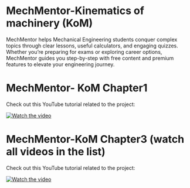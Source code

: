 # MechMentor-Kinematics of machinery (KoM)
MechMentor helps Mechanical Engineering students conquer complex topics through clear lessons, useful calculators, and engaging quizzes. Whether you’re preparing for exams or exploring career options, MechMentor guides you step-by-step with free content and premium features to elevate your engineering journey.
# MechMentor- KoM Chapter1

Check out this YouTube tutorial related to the project:

[![Watch the video](https://img.youtube.com/vi/VHz155TZs-8/0.jpg)](https://www.youtube.com/watch?v=VHz155TZs-8)
# MechMentor-KoM Chapter3 (watch all videos in the list)

Check out this YouTube tutorial related to the project:

[![Watch the video](https://img.youtube.com/vi/GSKW5DESZAQ&list=PL15_dVkCiIOeFG-VnFcLRD6PdvsS8a0mg&index=1/0.jpg)](https://www.youtube.com/watch?v=GSKW5DESZAQ&list=PL15_dVkCiIOeFG-VnFcLRD6PdvsS8a0mg&index=1)

